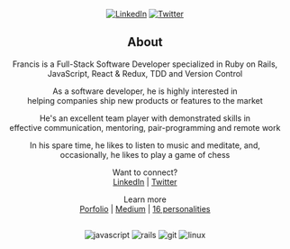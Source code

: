<p align="center">
   <a href="https://www.linkedin.com/in/francisuloko/" target="_blank"><img src="https://img.shields.io/badge/LinkedIn-%230077B5.svg?&style=for-the-badge&logo=linkedin&logoColor=white" alt="LinkedIn"></a>
  <a href="https://twitter.com/francisuloko" target="_blank"><img src="https://img.shields.io/badge/Twitter-1DA1F2.svg?&style=for-the-badge&logo=twitter&logoColor=white" alt="Twitter"></a>
</p>

<h2 align="center">About</h2>

<p align="center">
  Francis is a Full-Stack Software Developer specialized in Ruby on Rails, <br/>
  JavaScript, React & Redux, TDD and Version Control
</p>
<p align="center">
  As a software developer, he is highly interested in<br/>
  helping companies ship new products or features to the market
</p>
<p align="center">
  He's an excellent team player with demonstrated skills in<br/>
  effective communication, mentoring, pair-programming and remote work
</p>
<p align="center">
  In his spare time, he likes to listen to music and meditate, and, <br/>
  occasionally, he likes to play a game of chess 
</p>
<p align="center">
  Want to connect? <br/>
  <a href="https://www.linkedin.com/in/francisuloko/" target="_blank">LinkedIn</a> |
  <a href="https://twitter.com/francisuloko" target="_blank">Twitter</a>
</p>

<p align="center">Learn more <br/>
  <a href="https://francisuloko.github.io/my-portfolio/">Porfolio</a> |
  <a href="https://francisuloko.medium.com/">Medium</a> |
  <a href="https://www.16personalities.com/infp-personality">16 personalities</a>
</p>
<h2></h2>
<p align="center">
   <img src="https://img.shields.io/badge/JavaScript-20232A?style=for-the-badge&logo=javascript&logoColor=white" alt="javascript">
   <img src="https://img.shields.io/badge/Rails-20232A?style=for-the-badge&logo=ruby-on-rails&logoColor=white" alt="rails">
   <img src="https://img.shields.io/badge/Git-20232A?style=for-the-badge&logo=git&logoColor=white" alt="git">
   <img src="https://img.shields.io/badge/Linux-20232A?style=for-the-badge&logo=linux&logoColor=white" alt="linux">
</p>
